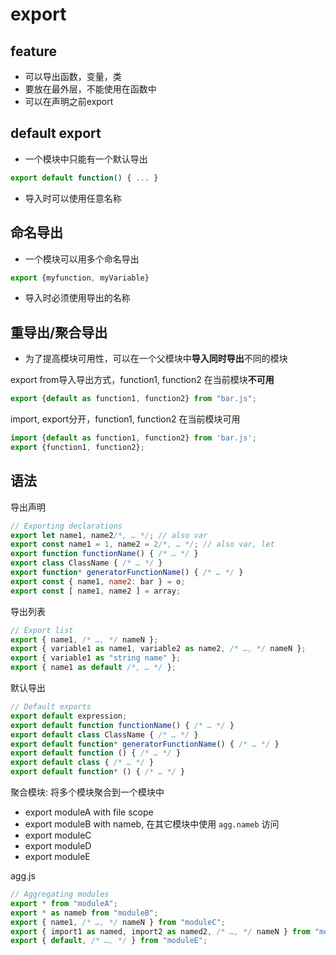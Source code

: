 # export

## feature

- 可以导出函数，变量，类
- 要放在最外层，不能使用在函数中
- 可以在声明之前export

## default export

- 一个模块中只能有一个默认导出

```js
export default function() { ... }
```

- 导入时可以使用任意名称

## 命名导出

- 一个模块可以用多个命名导出

```js
export {myfunction, myVariable}
```

- 导入时必须使用导出的名称

## 重导出/聚合导出

- 为了提高模块可用性，可以在一个父模块中**导入同时导出**不同的模块

export from导入导出方式，function1, function2 在当前模块**不可用**

```javascript
export {default as function1, function2} from "bar.js";
```

import, export分开，function1, function2 在当前模块可用

```javascript
import {default as function1, function2} from 'bar.js';
export {function1, function2};
```

## 语法

导出声明

```javascript
// Exporting declarations
export let name1, name2/*, … */; // also var
export const name1 = 1, name2 = 2/*, … */; // also var, let
export function functionName() { /* … */ }
export class ClassName { /* … */ }
export function* generatorFunctionName() { /* … */ }
export const { name1, name2: bar } = o;
export const [ name1, name2 ] = array;
```
导出列表

```javascript
// Export list
export { name1, /* …, */ nameN };
export { variable1 as name1, variable2 as name2, /* …, */ nameN };
export { variable1 as "string name" };
export { name1 as default /*, … */ };
```
默认导出

```javascript
// Default exports
export default expression;
export default function functionName() { /* … */ }
export default class ClassName { /* … */ }
export default function* generatorFunctionName() { /* … */ }
export default function () { /* … */ }
export default class { /* … */ }
export default function* () { /* … */ }
```

聚合模块: 将多个模块聚合到一个模块中

- export moduleA with file scope
- export moduleB with nameb, 在其它模块中使用 `agg.nameb` 访问
- export moduleC
- export moduleD
- export moduleE

agg.js

```js
// Aggregating modules
export * from "moduleA";
export * as nameb from "moduleB";
export { name1, /* …, */ nameN } from "moduleC";
export { import1 as named, import2 as named2, /* …, */ nameN } from "moduleD";
export { default, /* …, */ } from "moduleE";
```
